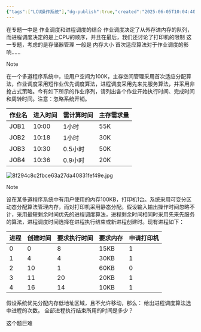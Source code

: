 ```yaml
---
{"tags":["LCU操作系统"],"dg-publish":true,"created":"2025-06-05T10:04:40.281+08:00","updated":"2025-06-24T19:33:13.727+08:00","permalink":"/Operating System/LCU Operating System/专题二：调度与连续存储管理结合大题/","dgPassFrontmatter":true,"noteIcon":""}
---
```


在专题一中是 作业调度和进程调度的结合 作业调度决定了从外存进内存的队列，而进程调度决定的是上CPU的顺序，并且在最后，我们还讨论了打印机的限制
这一专题，考虑的是存储器管理 一般是 内存大小 首次适应算法对于作业调度的影响……

> [!note]
> 在一个多道程序系统中，设用户空间为100K，主存空间管理采用首次适应分配算法，作业调度采用短作业优先调度算法，进程调度采用先来先服务算法，并采用非抢占式策略。今有如下所示的作业序列，请列出各个作业开始执行时间、完成时间和周转时间。注意：忽略系统开销。
> 
> | 作业名  | 进入时间  | 需计算时间 | 主存需求量 |
> | ---- | ----- | ----- | ----- |
> | JOB1 | 10:00 | 1小时   | 55K   |
> | JOB2 | 10:18 | 1小时   | 30K   |
> | JOB3 | 10:30 | 0.5小时 | 50K   |
> | JOB4 | 10:36 | 0.9小时 | 20K   |
> 

![8f294c8c2fbce63a27da40831fef49e.jpg](/img/user/accessory/8f294c8c2fbce63a27da40831fef49e.jpg)



> [!note]
> 设在某多道程序系统中有用户使用的内存100KB，打印机1台。系统采用可变分区动态分配算法管理内存，而对打印机采用静态分配。假设输入输出操作时间忽略不计，采用最短剩余时间优先的进程调度算法，进程剩余时间相同时采用先来先服务的算法，进程调度时间选择在进程执行结束或新进程创建时。现有进程如下：
> 
> | 进程  | 创建时间 | 要求执行时间 | 要求内存 | 申请打印机 |
> | --- | ---- | ------ | ---- | ----- |
> | 0   | 0    | 8      | 15KB | 1     |
> | 1   | 4    | 4      | 30KB | 1     |
> | 2   | 10   | 1      | 60KB | 0     |
> | 3   | 11   | 20     | 20KB | 1     |
> | 4   | 16   | 14     | 10KB | 1     |
> 
> 假设系统优先分配内存低地址区域，且不允许移动，那么：
> 给出进程调度算法选中进程的次数。
> 全部进程执行结束所用的时间是多少？

这个题巨难